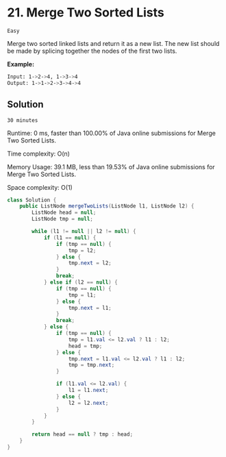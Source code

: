 # 21. Merge Two Sorted Lists

`Easy`

Merge two sorted linked lists and return it as a new list. The new list should be made by splicing together the nodes of the first two lists.

**Example:**

```bash
Input: 1->2->4, 1->3->4
Output: 1->1->2->3->4->4
```

## Solution

`30 minutes`

Runtime: 0 ms, faster than 100.00% of Java online submissions for Merge Two Sorted Lists.

Time complexity: O(n)

Memory Usage: 39.1 MB, less than 19.53% of Java online submissions for Merge Two Sorted Lists.

Space complexity: O(1)

```java
class Solution {
    public ListNode mergeTwoLists(ListNode l1, ListNode l2) {
        ListNode head = null;
        ListNode tmp = null;

        while (l1 != null || l2 != null) {
            if (l1 == null) {
                if (tmp == null) {
                    tmp = l2;
                } else {
                    tmp.next = l2;
                }
                break;
            } else if (l2 == null) {
                if (tmp == null) {
                    tmp = l1;
                } else {
                    tmp.next = l1;
                }
                break;
            } else {
                if (tmp == null) {
                    tmp = l1.val <= l2.val ? l1 : l2;
                    head = tmp;
                } else {
                    tmp.next = l1.val <= l2.val ? l1 : l2;
                    tmp = tmp.next;
                }

                if (l1.val <= l2.val) {
                    l1 = l1.next;
                } else {
                    l2 = l2.next;
                }
            }
        }

        return head == null ? tmp : head;
    }
}
```
